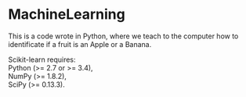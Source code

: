 # MachineLearning
This is a code wrote in Python, where we teach to the computer how to identificate if a fruit is an Apple or a Banana.

Scikit-learn requires:<br>
Python (>= 2.7 or >= 3.4),<br>
NumPy (>= 1.8.2),<br>
SciPy (>= 0.13.3).
